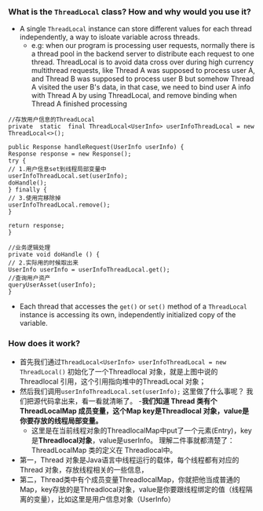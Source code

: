 ### What is the `ThreadLocal` class? How and why would you use it?
- A single `ThreadLocal` instance can store different values for each thread independently, a way to isloate variable across threads.
	- e.g: when our program is processing user requests, normally there is a thread pool in the backend server to distribute each request to one thread. ThreadLocal is to avoid data cross over during high currency multithread requests, like Thread A was supposed to process user A, and Thread B was supposed to process user B but somehow Thread A visited the user B's data, in that case, we need to bind user A info with Thread A by using ThreadLocal, and remove binding when Thread A finished processing
```
//存放用户信息的ThreadLocal  
private  static  final ThreadLocal<UserInfo> userInfoThreadLocal = new ThreadLocal<>();  
  
public Response handleRequest(UserInfo userInfo) {  
Response response = new Response();  
try {  
// 1.用户信息set到线程局部变量中  
userInfoThreadLocal.set(userInfo);  
doHandle();  
} finally {  
// 3.使用完移除掉  
userInfoThreadLocal.remove();  
}  
  
return response;  
}  
  
//业务逻辑处理  
private void doHandle () {  
// 2.实际用的时候取出来  
UserInfo userInfo = userInfoThreadLocal.get();  
//查询用户资产  
queryUserAsset(userInfo);  
}
```
- Each thread that accesses the `get()` or `set()` method of a `ThreadLocal` instance is accessing its own, independently initialized copy of the variable.
### How does it work?
- 首先我们通过`ThreadLocal<UserInfo> userInfoThreadLocal = new ThreadLocal()`  初始化了一个Threadlocal 对象，就是上图中说的Threadlocal 引用，这个引用指向堆中的ThreadLocal 对象；
- 然后我们调用`userInfoThreadLocal.set(userInfo);`  这里做了什么事呢？
    我们把源代码拿出来，看一看就清晰了。
-**我们知道 Thread 类有个 ThreadLocalMap 成员变量，这个Map key是Threadlocal 对象，value是你要存放的线程局部变量。**
    - 这里是在当前线程对象的ThreadlocalMap中put了一个元素(Entry)，key是**Threadlocal对象**，value是userInfo。
    理解二件事就都清楚了：
    ThreadLocalMap 类的定义在 Threadlocal中。
-   第一，Thread 对象是Java语言中线程运行的载体，每个线程都有对应的Thread 对象，存放线程相关的一些信息，
-   第二，Thread类中有个成员变量ThreadlocalMap，你就把他当成普通的Map，key存放的是Threadlocal对象，value是你要跟线程绑定的值（线程隔离的变量），比如这里是用户信息对象（UserInfo）
<!--stackedit_data:
eyJoaXN0b3J5IjpbMTI4NDcxMjM5NiwxOTMwNTI1MzY5XX0=
-->